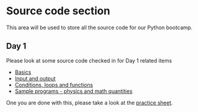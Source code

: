 # Source code section

This area will be used to store all the source code for our Python bootcamp.

## Day 1

Please look at some source code checked in for Day 1 related items

- [Basics](./python-sample-0.py)
- [Input and output](./python-sample-1-1.py)
- [Conditions, loops and functions](./python-sample-1-2.py)
- [Sample programs - physics and math quantities](./python-sample-1-3.py)

One you are done with this, please take a look at the [practice sheet](python-practice-1-1.py).

